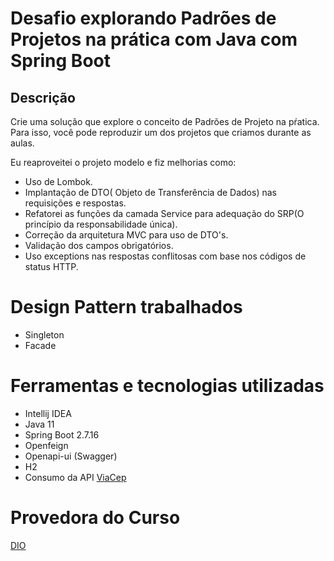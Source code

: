 
# Desafio explorando Padrões de Projetos na prática com Java com Spring Boot

## Descrição

Crie uma solução que explore o conceito de Padrões de Projeto na pŕatica. Para isso, você pode reproduzir um dos projetos que criamos durante as aulas.

Eu reaproveitei o projeto modelo e fiz melhorias como:
- Uso de Lombok.
- Implantação de DTO( Objeto de Transferência de Dados) nas requisições e respostas.
- Refatorei as funções da camada Service para adequação do SRP(O princípio da responsabilidade única).
- Correção da arquitetura MVC para uso de DTO's.
- Validação dos campos obrigatórios.
- Uso exceptions nas respostas conflitosas com base nos códigos de status HTTP.


# Design Pattern trabalhados
- Singleton
- Facade

# Ferramentas e tecnologias utilizadas

- Intellij IDEA
- Java 11
- Spring Boot 2.7.16
- Openfeign
- Openapi-ui (Swagger)
- H2
- Consumo da API [ViaCep](https://viacep.com.br/)

# Provedora do Curso

[DIO](https://www.dio.me/)

